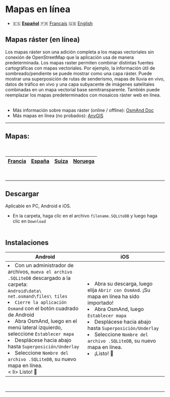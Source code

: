# Mapas en línea
 -  🇪🇸 **[Español](README_ES.md)** 🇫🇷 [Français](README.md) 🇬🇧 [English](README_EN.md)
## Mapas ráster (en línea)

Los mapas ráster son una adición completa a los mapas vectoriales sin conexión de OpenStreetMap que la aplicación usa de manera predeterminada. Los mapas raster permiten combinar distintas fuentes cartográficas con mapas vectoriales. Por ejemplo, la información útil de sombreado/pendiente se puede mostrar como una capa ráster. Puede mostrar una superposición de rutas de senderismo, mapas de lluvia en vivo, datos de tráfico en vivo y una capa subyacente de imágenes satelitales combinadas en un mapa vectorial base semitransparente. También puede reemplazar los mapas predeterminados con mosaicos ráster web en línea.
<br><br>

- Más información sobre mapas ráster (online / offline): [OsmAnd Doc](https://osmand.net/docs/user/map/raster-maps)
- Más mapas en línea (no probados): [AnyGIS](https://anygis.ru/Web/Html/Osmand_en)
---
## Mapas:
<br>

|[Francia](https://github.com/OsmAnd-Rendering/Online-Maps/blob/main/FR) | [España](https://github.com/OsmAnd-Rendering/Online-Maps/blob/main/ES) | [Suiza](https://github.com/OsmAnd-Rendering/Online-Maps/blob/main/CH) | [Noruega](https://github.com/OsmAnd-Rendering/Online-Maps/blob/main/NO) |
| :--------------: | :--------------: | :--------------: | :--------------: |
<br>

---
## Descargar
Aplicable en PC, Android e iOS.

- En la carpeta, haga clic en el archivo <code>filename.SQLiteDB</code> y luego haga clic en <code>Download</code>
<br><br>



## Instalaciones
<table>
    <thead>
    <tr>
        <th>Android</th>
        <th>iOS</th>
    </tr>
    </thead>
    <tbody>
    <tr>
        <td width="50%"><li> Con un administrador de archivos, <code>mueva el archivo .SQLiteDB</code> descargado a la carpeta:<br><code>Android\data\ net.osmand\files\ tiles</code><br><li> <code>Cierre la aplicación Osmand</code> con el botón cuadrado de Android<br><li> Abra OsmAnd, luego en el menú lateral izquierdo, seleccione <code>Establecer mapa</code><br><li>Desplácese hacia abajo hasta <code>Superposición/Underlay</code><br><li> Seleccione <code>Nombre del archivo .SQLiteDB</code>, su nuevo mapa en línea.<br>< li> Listo! 🎉</td>
        <td><li> Abra su descarga, luego elija <code>Abrir con OsmAnd</code>. ¡Su mapa en línea ha sido importado!<br><li> Abra OsmAnd, luego <code>Establecer mapa</code><br><li> Desplácese hacia abajo hasta <code>Superposición/Underlay</code> <br><li > Seleccione <code>Nombre del archivo .SQLiteDB</code>, su nuevo mapa en línea.<br><li> ¡Listo! 🎉</td>
</td>
    </tr>
    <tbody>
</table>

<br>

---